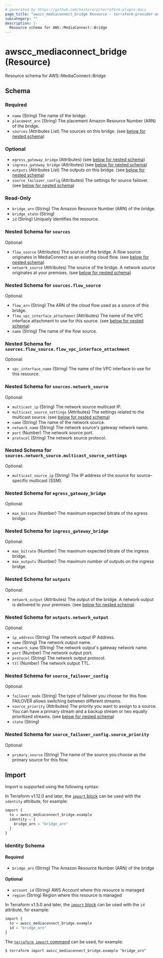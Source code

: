 ```yaml
---
# generated by https://github.com/hashicorp/terraform-plugin-docs
page_title: "awscc_mediaconnect_bridge Resource - terraform-provider-awscc"
subcategory: ""
description: |-
  Resource schema for AWS::MediaConnect::Bridge
---
```


# awscc_mediaconnect_bridge (Resource)

Resource schema for AWS::MediaConnect::Bridge



<!-- schema generated by tfplugindocs -->
## Schema

### Required

- `name` (String) The name of the bridge.
- `placement_arn` (String) The placement Amazon Resource Number (ARN) of the bridge.
- `sources` (Attributes List) The sources on this bridge. (see [below for nested schema](#nestedatt--sources))

### Optional

- `egress_gateway_bridge` (Attributes) (see [below for nested schema](#nestedatt--egress_gateway_bridge))
- `ingress_gateway_bridge` (Attributes) (see [below for nested schema](#nestedatt--ingress_gateway_bridge))
- `outputs` (Attributes List) The outputs on this bridge. (see [below for nested schema](#nestedatt--outputs))
- `source_failover_config` (Attributes) The settings for source failover. (see [below for nested schema](#nestedatt--source_failover_config))

### Read-Only

- `bridge_arn` (String) The Amazon Resource Number (ARN) of the bridge.
- `bridge_state` (String)
- `id` (String) Uniquely identifies the resource.

<a id="nestedatt--sources"></a>
### Nested Schema for `sources`

Optional:

- `flow_source` (Attributes) The source of the bridge. A flow source originates in MediaConnect as an existing cloud flow. (see [below for nested schema](#nestedatt--sources--flow_source))
- `network_source` (Attributes) The source of the bridge. A network source originates at your premises. (see [below for nested schema](#nestedatt--sources--network_source))

<a id="nestedatt--sources--flow_source"></a>
### Nested Schema for `sources.flow_source`

Optional:

- `flow_arn` (String) The ARN of the cloud flow used as a source of this bridge.
- `flow_vpc_interface_attachment` (Attributes) The name of the VPC interface attachment to use for this source. (see [below for nested schema](#nestedatt--sources--flow_source--flow_vpc_interface_attachment))
- `name` (String) The name of the flow source.

<a id="nestedatt--sources--flow_source--flow_vpc_interface_attachment"></a>
### Nested Schema for `sources.flow_source.flow_vpc_interface_attachment`

Optional:

- `vpc_interface_name` (String) The name of the VPC interface to use for this resource.



<a id="nestedatt--sources--network_source"></a>
### Nested Schema for `sources.network_source`

Optional:

- `multicast_ip` (String) The network source multicast IP.
- `multicast_source_settings` (Attributes) The settings related to the multicast source. (see [below for nested schema](#nestedatt--sources--network_source--multicast_source_settings))
- `name` (String) The name of the network source.
- `network_name` (String) The network source's gateway network name.
- `port` (Number) The network source port.
- `protocol` (String) The network source protocol.

<a id="nestedatt--sources--network_source--multicast_source_settings"></a>
### Nested Schema for `sources.network_source.multicast_source_settings`

Optional:

- `multicast_source_ip` (String) The IP address of the source for source-specific multicast (SSM).




<a id="nestedatt--egress_gateway_bridge"></a>
### Nested Schema for `egress_gateway_bridge`

Optional:

- `max_bitrate` (Number) The maximum expected bitrate of the egress bridge.


<a id="nestedatt--ingress_gateway_bridge"></a>
### Nested Schema for `ingress_gateway_bridge`

Optional:

- `max_bitrate` (Number) The maximum expected bitrate of the ingress bridge.
- `max_outputs` (Number) The maximum number of outputs on the ingress bridge.


<a id="nestedatt--outputs"></a>
### Nested Schema for `outputs`

Optional:

- `network_output` (Attributes) The output of the bridge. A network output is delivered to your premises. (see [below for nested schema](#nestedatt--outputs--network_output))

<a id="nestedatt--outputs--network_output"></a>
### Nested Schema for `outputs.network_output`

Optional:

- `ip_address` (String) The network output IP Address.
- `name` (String) The network output name.
- `network_name` (String) The network output's gateway network name.
- `port` (Number) The network output port.
- `protocol` (String) The network output protocol.
- `ttl` (Number) The network output TTL.



<a id="nestedatt--source_failover_config"></a>
### Nested Schema for `source_failover_config`

Optional:

- `failover_mode` (String) The type of failover you choose for this flow. FAILOVER allows switching between different streams.
- `source_priority` (Attributes) The priority you want to assign to a source. You can have a primary stream and a backup stream or two equally prioritized streams. (see [below for nested schema](#nestedatt--source_failover_config--source_priority))
- `state` (String)

<a id="nestedatt--source_failover_config--source_priority"></a>
### Nested Schema for `source_failover_config.source_priority`

Optional:

- `primary_source` (String) The name of the source you choose as the primary source for this flow.

## Import

Import is supported using the following syntax:

In Terraform v1.12.0 and later, the [`import` block](https://developer.hashicorp.com/terraform/language/import) can be used with the `identity` attribute, for example:

```terraform
import {
  to = awscc_mediaconnect_bridge.example
  identity = {
    bridge_arn = "bridge_arn"
  }
}
```

<!-- schema generated by tfplugindocs -->
### Identity Schema

#### Required

- `bridge_arn` (String) The Amazon Resource Number (ARN) of the bridge

#### Optional

- `account_id` (String) AWS Account where this resource is managed
- `region` (String) Region where this resource is managed

In Terraform v1.5.0 and later, the [`import` block](https://developer.hashicorp.com/terraform/language/import) can be used with the `id` attribute, for example:

```terraform
import {
  to = awscc_mediaconnect_bridge.example
  id = "bridge_arn"
}
```

The [`terraform import` command](https://developer.hashicorp.com/terraform/cli/commands/import) can be used, for example:

```shell
$ terraform import awscc_mediaconnect_bridge.example "bridge_arn"
```
